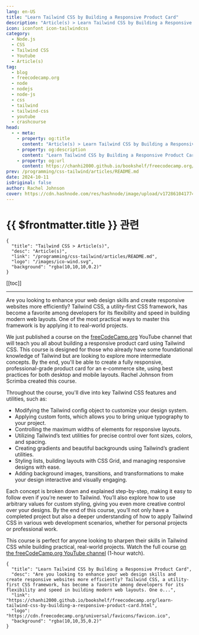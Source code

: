 ```yaml
---
lang: en-US
title: "Learn Tailwind CSS by Building a Responsive Product Card"
description: "Article(s) > Learn Tailwind CSS by Building a Responsive Product Card"
icon: iconfont icon-tailwindcss
category: 
  - Node.js
  - CSS
  - Tailwind CSS
  - Youtube
  - Article(s)
tag:
  - blog
  - freecodecamp.org
  - node
  - nodejs
  - node-js
  - css
  - tailwind
  - tailwind-css
  - youtube
  - crashcourse
head:
  - - meta:
    - property: og:title
      content: "Article(s) > Learn Tailwind CSS by Building a Responsive Product Card"
    - property: og:description
      content: "Learn Tailwind CSS by Building a Responsive Product Card"
    - property: og:url
      content: https://chanhi2000.github.io/bookshelf/freecodecamp.org/learn-tailwind-css-by-building-a-responsive-product-card.html
prev: /programming/css-tailwind/articles/README.md
date: 2024-10-11
isOriginal: false
author: Rachel Johnson
cover: https://cdn.hashnode.com/res/hashnode/image/upload/v1728610417740/2c081996-9a92-42d5-bee1-a380f2a0c1e4.png
---
```


# {{ $frontmatter.title }} 관련

```component VPCard
{
  "title": "Tailwind CSS > Article(s)",
  "desc": "Article(s)",
  "link": "/programming/css-tailwind/articles/README.md",
  "logo": "/images/ico-wind.svg",
  "background": "rgba(10,10,10,0.2)"
}
```

[[toc]]

---

<SiteInfo
  name="Learn Tailwind CSS by Building a Responsive Product Card"
  desc="Are you looking to enhance your web design skills and create responsive websites more efficiently? Tailwind CSS, a utility-first CSS framework, has become a favorite among developers for its flexibility and speed in building modern web layouts. One o..."
  url="https://freecodecamp.org/news/learn-tailwind-css-by-building-a-responsive-product-card"
  logo="https://cdn.freecodecamp.org/universal/favicons/favicon.ico"
  preview="https://cdn.hashnode.com/res/hashnode/image/upload/v1728610417740/2c081996-9a92-42d5-bee1-a380f2a0c1e4.png"/>

Are you looking to enhance your web design skills and create responsive websites more efficiently? Tailwind CSS, a utility-first CSS framework, has become a favorite among developers for its flexibility and speed in building modern web layouts. One of the most practical ways to master this framework is by applying it to real-world projects.

We just published a course on the [<FontIcon icon="fa-brands fa-free-code-camp"/>freeCodeCamp.org](http://freeCodeCamp.org) YouTube channel that will teach you all about building a responsive product card using Tailwind CSS. This course is designed for those who already have some foundational knowledge of Tailwind but are looking to explore more intermediate concepts. By the end, you'll be able to create a fully responsive, professional-grade product card for an e-commerce site, using best practices for both desktop and mobile layouts. Rachel Johnson from Scrimba created this course.

Throughout the course, you'll dive into key Tailwind CSS features and utilities, such as:

- Modifying the Tailwind config object to customize your design system.
- Applying custom fonts, which allows you to bring unique typography to your project.
- Controlling the maximum widths of elements for responsive layouts.
- Utilizing Tailwind’s text utilities for precise control over font sizes, colors, and spacing.
- Creating gradients and beautiful backgrounds using Tailwind’s gradient utilities.
- Styling lists, building layouts with CSS Grid, and managing responsive designs with ease.
- Adding background images, transitions, and transformations to make your design interactive and visually engaging.

Each concept is broken down and explained step-by-step, making it easy to follow even if you’re newer to Tailwind. You’ll also explore how to use arbitrary values for custom styling, giving you even more creative control over your designs. By the end of this course, you’ll not only have a completed project but also a deeper understanding of how to apply Tailwind CSS in various web development scenarios, whether for personal projects or professional work.

This course is perfect for anyone looking to sharpen their skills in Tailwind CSS while building practical, real-world projects. Watch the full course [<FontIcon icon="fa-brands fa-youtube"/>on the freeCodeCamp.org YouTube channel](https://youtu.be/cG2rf7hTvsw) (1-hour watch).

<VidStack src="youtube/cG2rf7hTvsw" />

<!-- START: ARTICLE CARD -->
```component VPCard
{
  "title": "Learn Tailwind CSS by Building a Responsive Product Card",
  "desc": "Are you looking to enhance your web design skills and create responsive websites more efficiently? Tailwind CSS, a utility-first CSS framework, has become a favorite among developers for its flexibility and speed in building modern web layouts. One o...",
  "link": "https://chanhi2000.github.io/bookshelf/freecodecamp.org/learn-tailwind-css-by-building-a-responsive-product-card.html",
  "logo": "https://cdn.freecodecamp.org/universal/favicons/favicon.ico",
  "background": "rgba(10,10,35,0.2)"
}
```